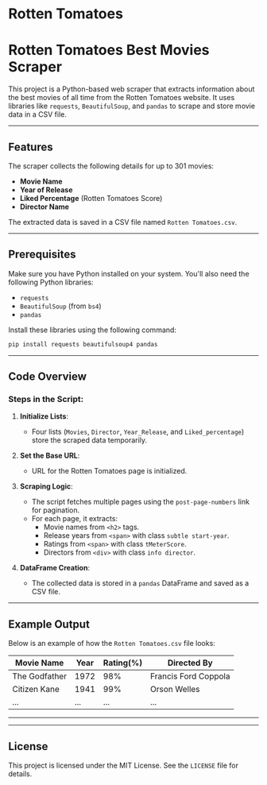 # Rotten Tomatoes


# Rotten Tomatoes Best Movies Scraper

This project is a Python-based web scraper that extracts information about the best movies of all time from the Rotten Tomatoes website. It uses libraries like `requests`, `BeautifulSoup`, and `pandas` to scrape and store movie data in a CSV file.

---

## Features

The scraper collects the following details for up to 301 movies:  
- **Movie Name**  
- **Year of Release**  
- **Liked Percentage** (Rotten Tomatoes Score)  
- **Director Name**  

The extracted data is saved in a CSV file named `Rotten Tomatoes.csv`.

---

## Prerequisites

Make sure you have Python installed on your system. You'll also need the following Python libraries:

- `requests`
- `BeautifulSoup` (from `bs4`)
- `pandas`

Install these libraries using the following command:

```bash
pip install requests beautifulsoup4 pandas
```

---



## Code Overview

### Steps in the Script:

1. **Initialize Lists**:
   - Four lists (`Movies`, `Director`, `Year_Release`, and `Liked_percentage`) store the scraped data temporarily.

2. **Set the Base URL**:
   - URL for the Rotten Tomatoes page is initialized.

3. **Scraping Logic**:
   - The script fetches multiple pages using the `post-page-numbers` link for pagination.
   - For each page, it extracts:
     - Movie names from `<h2>` tags.
     - Release years from `<span>` with class `subtle start-year`.
     - Ratings from `<span>` with class `tMeterScore`.
     - Directors from `<div>` with class `info director`.

4. **DataFrame Creation**:
   - The collected data is stored in a `pandas` DataFrame and saved as a CSV file.

---

## Example Output

Below is an example of how the `Rotten Tomatoes.csv` file looks:

| Movie Name             | Year | Rating(%) | Directed By          |
|-------------------------|------|-----------|----------------------|
| The Godfather          | 1972 | 98%       | Francis Ford Coppola |
| Citizen Kane           | 1941 | 99%       | Orson Welles         |
| ...                    | ...  | ...       | ...                  |

---



---

## License

This project is licensed under the MIT License. See the `LICENSE` file for details.

